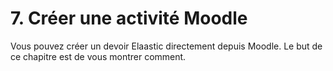 # 7. Créer une activité Moodle

Vous pouvez créer un devoir Elaastic directement depuis Moodle. Le but de ce chapitre est de vous montrer comment.